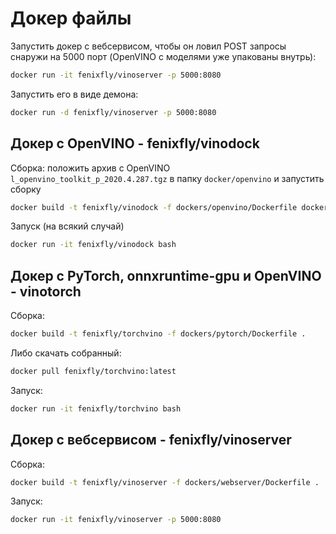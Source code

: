 # Докер файлы


Запустить докер с вебсервисом, чтобы он ловил POST запросы снаружи на 5000 порт (OpenVINO с моделями уже упакованы внутрь):

```bash
docker run -it fenixfly/vinoserver -p 5000:8080
```

Запустить его в виде демона: 

```bash
docker run -d fenixfly/vinoserver -p 5000:8080
```


## Докер с OpenVINO - fenixfly/vinodock

Сборка: положить архив с OpenVINO `l_openvino_toolkit_p_2020.4.287.tgz` в папку `docker/openvino` и запустить сборку
 

```bash
docker build -t fenixfly/vinodock -f dockers/openvino/Dockerfile dockers/openvino 
```

Запуск (на всякий случай)

```bash
docker run -it fenixfly/vinodock bash
```

## Докер с PyTorch, onnxruntime-gpu и OpenVINO - vinotorch

Сборка:
 
```bash
docker build -t fenixfly/torchvino -f dockers/pytorch/Dockerfile . 
```

Либо скачать собранный:

```bash
docker pull fenixfly/torchvino:latest
```

Запуск:

```bash
docker run -it fenixfly/torchvino bash
```

## Докер с вебсервисом - fenixfly/vinoserver

Сборка:
 
```bash
docker build -t fenixfly/vinoserver -f dockers/webserver/Dockerfile . 
```

Запуск:

```bash
docker run -it fenixfly/vinoserver -p 5000:8080  
```


